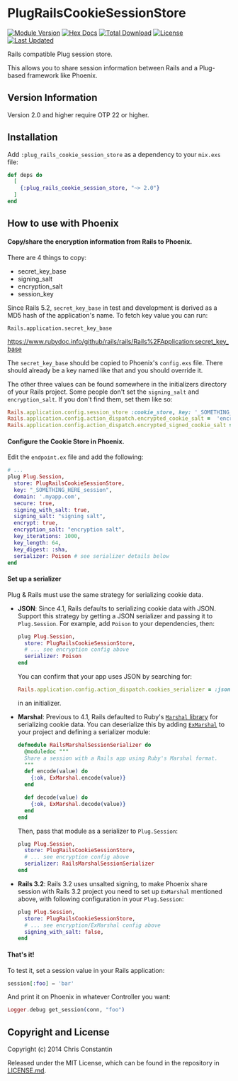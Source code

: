 # PlugRailsCookieSessionStore

[![Module Version](https://img.shields.io/hexpm/v/plug_rails_cookie_session_store.svg)](https://hex.pm/packages/plug_rails_cookie_session_store)
[![Hex Docs](https://img.shields.io/badge/hex-docs-lightgreen.svg)](https://hexdocs.pm/plug_rails_cookie_session_store/)
[![Total Download](https://img.shields.io/hexpm/dt/plug_rails_cookie_session_store.svg)](https://hex.pm/packages/plug_rails_cookie_session_store)
[![License](https://img.shields.io/hexpm/l/plug_rails_cookie_session_store.svg)](https://github.com/cconstantin/plug_rails_cookie_session_store/blob/master/LICENSE)
[![Last Updated](https://img.shields.io/github/last-commit/cconstantin/plug_rails_cookie_session_store.svg)](https://github.com/cconstantin/plug_rails_cookie_session_store/commits/master)

Rails compatible Plug session store.

This allows you to share session information between Rails and a Plug-based framework like Phoenix.

## Version Information

Version 2.0 and higher require OTP 22 or higher.

## Installation

Add `:plug_rails_cookie_session_store` as a dependency to your `mix.exs` file:

```elixir
def deps do
  [
    {:plug_rails_cookie_session_store, "~> 2.0"}
  ]
end
```

## How to use with Phoenix

#### Copy/share the encryption information from Rails to Phoenix.

There are 4 things to copy:
* secret_key_base
* signing_salt
* encryption_salt
* session_key

Since Rails 5.2, `secret_key_base` in test and development is derived as a MD5 hash of the application's name. To fetch key value you can run:

```
Rails.application.secret_key_base
```

https://www.rubydoc.info/github/rails/rails/Rails%2FApplication:secret_key_base

The `secret_key_base` should be copied to Phoenix's `config.exs` file. There should already be a key named like that and you should override it.

The other three values can be found somewhere in the initializers directory of your Rails project. Some people don't set the `signing_salt` and `encryption_salt`. If you don't find them, set them like so:

```ruby
Rails.application.config.session_store :cookie_store, key: '_SOMETHING_HERE_session'
Rails.application.config.action_dispatch.encrypted_cookie_salt =  'encryption salt'
Rails.application.config.action_dispatch.encrypted_signed_cookie_salt = 'signing salt'
```

#### Configure the Cookie Store in Phoenix.

Edit the `endpoint.ex` file and add the following:

```elixir
# ...
plug Plug.Session,
  store: PlugRailsCookieSessionStore,
  key: "_SOMETHING_HERE_session",
  domain: '.myapp.com',
  secure: true,
  signing_with_salt: true,
  signing_salt: "signing salt",
  encrypt: true,
  encryption_salt: "encryption salt",
  key_iterations: 1000,
  key_length: 64,
  key_digest: :sha,
  serializer: Poison # see serializer details below
end
```

#### Set up a serializer

Plug & Rails must use the same strategy for serializing cookie data.

- __JSON__: Since 4.1, Rails defaults to serializing cookie data with JSON. Support this strategy by getting a JSON serializer and passing it to `Plug.Session`. For example, add `Poison` to your dependencies, then:

  ```elixir
  plug Plug.Session,
    store: PlugRailsCookieSessionStore,
    # ... see encryption config above
    serializer: Poison
  end
  ```

  You can confirm that your app uses JSON by searching for:

  ```ruby
  Rails.application.config.action_dispatch.cookies_serializer = :json
  ```

  in an initializer.

- __Marshal__: Previous to 4.1, Rails defaulted to Ruby's [`Marshal` library](http://ruby-doc.org/core-2.3.0/Marshal.html) for serializing cookie data. You can deserialize this by adding [`ExMarshal`](https://hex.pm/packages/ex_marshal) to your project and defining a serializer module:

  ```elixir
  defmodule RailsMarshalSessionSerializer do
    @moduledoc """
    Share a session with a Rails app using Ruby's Marshal format.
    """
    def encode(value) do
      {:ok, ExMarshal.encode(value)}
    end

    def decode(value) do
      {:ok, ExMarshal.decode(value)}
    end
  end
  ```

  Then, pass that module as a serializer to `Plug.Session`:

  ```elixir
  plug Plug.Session,
    store: PlugRailsCookieSessionStore,
    # ... see encryption config above
    serializer: RailsMarshalSessionSerializer
  end
  ```

- __Rails 3.2__: Rails 3.2 uses unsalted signing, to make Phoenix share session with Rails 3.2 project you need to set up `ExMarshal` mentioned above, with following configuration in your `Plug.Session`:

  ```elixir
  plug Plug.Session,
    store: PlugRailsCookieSessionStore,
    # ... see encryption/ExMarshal config above
    signing_with_salt: false,
  end
  ```


#### That's it!

To test it, set a session value in your Rails application:

```elixir
session[:foo] = 'bar'
```

And print it on Phoenix in whatever Controller you want:

```elixir
Logger.debug get_session(conn, "foo")
```

## Copyright and License

Copyright (c) 2014 Chris Constantin

Released under the MIT License, which can be found in the repository in
[LICENSE.md](./LICENSE.md).
